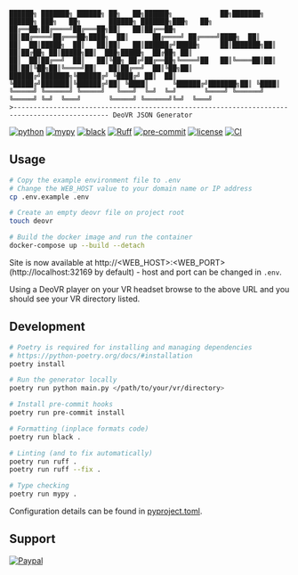 ```text
██████╗ ███████╗ ██████╗ ██╗   ██╗██████╗            ██╗███████╗ ██████╗ ███╗   ██╗       ██████╗ ███████╗███╗   ██╗
██╔══██╗██╔════╝██╔═══██╗██║   ██║██╔══██╗           ██║██╔════╝██╔═══██╗████╗  ██║      ██╔════╝ ██╔════╝████╗  ██║
██║  ██║█████╗  ██║   ██║██║   ██║██████╔╝█████╗     ██║███████╗██║   ██║██╔██╗ ██║█████╗██║  ███╗█████╗  ██╔██╗ ██║
██║  ██║██╔══╝  ██║   ██║╚██╗ ██╔╝██╔══██╗╚════╝██   ██║╚════██║██║   ██║██║╚██╗██║╚════╝██║   ██║██╔══╝  ██║╚██╗██║
██████╔╝███████╗╚██████╔╝ ╚████╔╝ ██║  ██║      ╚█████╔╝███████║╚██████╔╝██║ ╚████║      ╚██████╔╝███████╗██║ ╚████║
╚═════╝ ╚══════╝ ╚═════╝   ╚═══╝  ╚═╝  ╚═╝       ╚════╝ ╚══════╝ ╚═════╝ ╚═╝  ╚═══╝       ╚═════╝ ╚══════╝╚═╝  ╚═══╝
>---------------------------------------------------------------------------------------------- DeoVR JSON Generator
```

[![python](https://img.shields.io/badge/python-3.11-%233776AB?style=flat-square&logo=python)](https://www.python.org)
[![mypy](https://www.mypy-lang.org/static/mypy_badge.svg)](https://mypy-lang.org)
[![black](https://img.shields.io/badge/code%20style-black-black.svg?style=flat-square&logo=stylelint)](https://github.com/psf/black)
[![Ruff](https://img.shields.io/endpoint?url=https://raw.githubusercontent.com/astral-sh/ruff/main/assets/badge/v2.json)](https://github.com/astral-sh/ruff)
[![pre-commit](https://img.shields.io/badge/pre--commit-enabled-brightgreen?style=flat-square&logo=pre-commit)](https://pre-commit.com)
[![license](https://img.shields.io/badge/license-MIT-blue?style=flat-square)](https://opensource.org/licenses/MIT)
[![CI](https://github.com/zubedev/deovr-json-gen/actions/workflows/ci.yml/badge.svg)](https://github.com/zubedev/deovr-json-gen/actions/workflows/ci.yml)

## Usage

```bash
# Copy the example environment file to .env
# Change the WEB_HOST value to your domain name or IP address
cp .env.example .env

# Create an empty deovr file on project root
touch deovr

# Build the docker image and run the container
docker-compose up --build --detach
```
Site is now available at http://<WEB_HOST>:<WEB_PORT> (http://localhost:32169 by default) - host and port can be changed in `.env`.

Using a DeoVR player on your VR headset browse to the above URL and you should see your VR directory listed.

## Development

```bash
# Poetry is required for installing and managing dependencies
# https://python-poetry.org/docs/#installation
poetry install

# Run the generator locally
poetry run python main.py </path/to/your/vr/directory>

# Install pre-commit hooks
poetry run pre-commit install

# Formatting (inplace formats code)
poetry run black .

# Linting (and to fix automatically)
poetry run ruff .
poetry run ruff --fix .

# Type checking
poetry run mypy .
```

Configuration details can be found in [pyproject.toml](pyproject.toml).

## Support
[![Paypal](https://img.shields.io/badge/Paypal-@MdZubairBeg-253B80?&logo=paypal)](https://paypal.me/MdZubairBeg/10)
